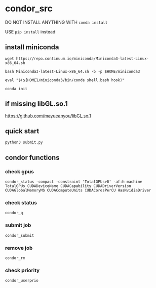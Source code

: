 # condor_src

DO NOT INSTALL ANYTHING WITH   `conda install`

USE `pip install` instead

## install miniconda

`wget https://repo.continuum.io/miniconda/Miniconda3-latest-Linux-x86_64.sh`

`bash Miniconda3-latest-Linux-x86_64.sh -b -p $HOME/miniconda3`

`eval "$(${HOME}/miniconda3/bin/conda shell.bash hook)"`

`conda init`

## if missing libGL.so.1

https://github.com/mayueanyou/libGL.so.1 

## quick start

`python3 submit.py`

## condor functions

### check gpus

`condor_status -compact -constraint 'TotalGPUs>0' -af:h machine TotalGPUs CUDADeviceName CUDACapability CUDADriverVersion CUDAGlobalMemoryMb CUDAComputeUnits CUDACoresPerCU HasNvidiaDriver`

### check status

`condor_q`

### submit job

`condor_submit`

### remove job

`condor_rm`

### check priority 

`condor_userprio`
